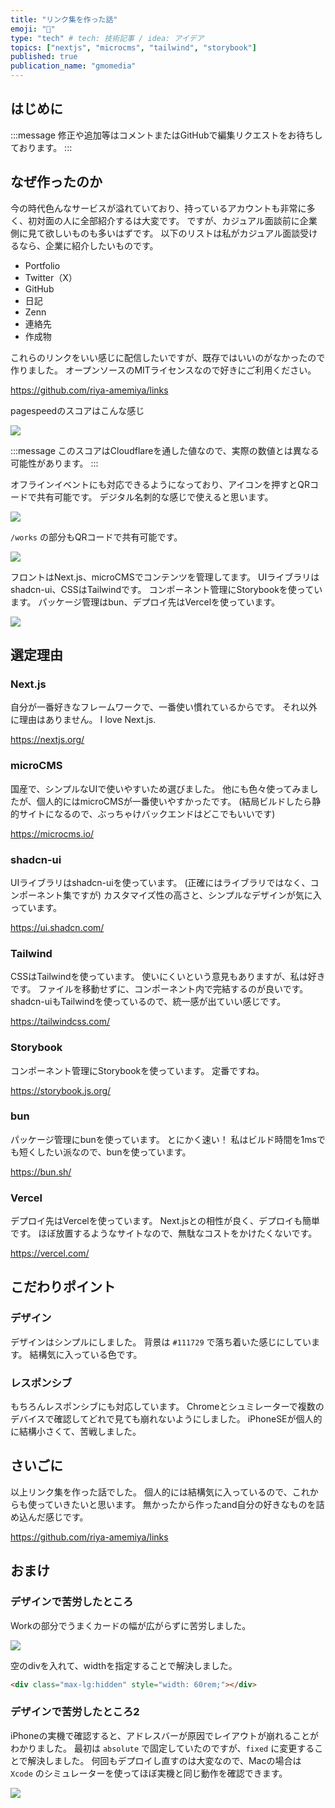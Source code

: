 ```yaml
---
title: "リンク集を作った話"
emoji: "🐡"
type: "tech" # tech: 技術記事 / idea: アイデア
topics: ["nextjs", "microcms", "tailwind", "storybook"]
published: true
publication_name: "gmomedia"
---
```


## はじめに

:::message
修正や追加等はコメントまたはGitHubで編集リクエストをお待ちしております。
:::

## なぜ作ったのか

今の時代色んなサービスが溢れていており、持っているアカウントも非常に多く、初対面の人に全部紹介するは大変です。
ですが、カジュアル面談前に企業側に見て欲しいものも多いはずです。
以下のリストは私がカジュアル面談受けるなら、企業に紹介したいものです。

- Portfolio
- Twitter（X）
- GitHub
- 日記
- Zenn
- 連絡先
- 作成物

これらのリンクをいい感じに配信したいですが、既存ではいいのがなかったので作りました。
オープンソースのMITライセンスなので好きにご利用ください。

https://github.com/riya-amemiya/links

pagespeedのスコアはこんな感じ

![](/images/92699c8bb82de3/pagespeed.png)

:::message
このスコアはCloudflareを通した値なので、実際の数値とは異なる可能性があります。
:::

オフラインイベントにも対応できるようになっており、アイコンを押すとQRコードで共有可能です。
デジタル名刺的な感じで使えると思います。

![](/images/92699c8bb82de3/qr.png)

`/works` の部分もQRコードで共有可能です。

![](/images/92699c8bb82de3/qr2.png)

フロントはNext.js、microCMSでコンテンツを管理してます。
UIライブラリはshadcn-ui、CSSはTailwindです。
コンポーネント管理にStorybookを使っています。
パッケージ管理はbun、デプロイ先はVercelを使っています。

![](/images/92699c8bb82de3/site.png)

## 選定理由

### Next.js

自分が一番好きなフレームワークで、一番使い慣れているからです。
それ以外に理由はありません。
I love Next.js.

https://nextjs.org/

### microCMS

国産で、シンプルなUIで使いやすいため選びました。
他にも色々使ってみましたが、個人的にはmicroCMSが一番使いやすかったです。
(結局ビルドしたら静的サイトになるので、ぶっちゃけバックエンドはどこでもいいです)

https://microcms.io/

### shadcn-ui

UIライブラリはshadcn-uiを使っています。
(正確にはライブラリではなく、コンポーネント集ですが)
カスタマイズ性の高さと、シンプルなデザインが気に入っています。

https://ui.shadcn.com/

### Tailwind

CSSはTailwindを使っています。
使いにくいという意見もありますが、私は好きです。
ファイルを移動せずに、コンポーネント内で完結するのが良いです。
shadcn-uiもTailwindを使っているので、統一感が出ていい感じです。

https://tailwindcss.com/

### Storybook

コンポーネント管理にStorybookを使っています。
定番ですね。

https://storybook.js.org/

### bun

パッケージ管理にbunを使っています。
とにかく速い！
私はビルド時間を1msでも短くしたい派なので、bunを使っています。

https://bun.sh/

### Vercel

デプロイ先はVercelを使っています。
Next.jsとの相性が良く、デプロイも簡単です。
ほぼ放置するようなサイトなので、無駄なコストをかけたくないです。

https://vercel.com/

## こだわりポイント

### デザイン

デザインはシンプルにしました。
背景は `#111729` で落ち着いた感じにしています。
結構気に入っている色です。

### レスポンシブ

もちろんレスポンシブにも対応しています。
Chromeとシュミレーターで複数のデバイスで確認してどれで見ても崩れないようにしました。
iPhoneSEが個人的に結構小さくて、苦戦しました。

## さいごに

以上リンク集を作った話でした。
個人的には結構気に入っているので、これからも使っていきたいと思います。
無かったから作ったand自分の好きなものを詰め込んだ感じです。

https://github.com/riya-amemiya/links

## おまけ

### デザインで苦労したところ

Workの部分でうまくカードの幅が広がらずに苦労しました。

![](/images/92699c8bb82de3/work.png)

空のdivを入れて、widthを指定することで解決しました。

```html
<div class="max-lg:hidden" style="width: 60rem;"></div>
```

### デザインで苦労したところ2

iPhoneの実機で確認すると、アドレスバーが原因でレイアウトが崩れることがわかりました。
最初は `absolute` で固定していたのですが、`fixed` に変更することで解決しました。
何回もデプロイし直すのは大変なので、Macの場合は `Xcode` のシミュレーターを使ってほぼ実機と同じ動作を確認できます。

![](/images/92699c8bb82de3/iphone.png)

